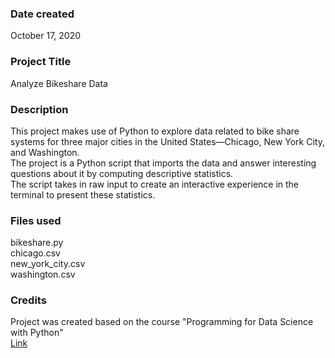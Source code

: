 ### Date created
October 17, 2020

### Project Title
Analyze Bikeshare Data

### Description
This project makes use of Python to explore data related to bike share systems
for three major cities in the United States—Chicago, New York City, and Washington.\
The project is a Python script that imports the data and answer interesting
questions about it by computing descriptive statistics.\
The script takes in raw input to create an interactive experience in the terminal
to present these statistics.

### Files used
bikeshare.py\
chicago.csv\
new_york_city.csv\
washington.csv

### Credits
Project was created based on the course "Programming for Data Science with Python"\
[Link](https://www.udacity.com/course/programming-for-data-science-nanodegree--nd104)
